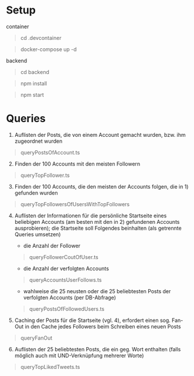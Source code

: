 # Setup
container
>cd .devcontainer

>docker-compose up -d


backend
>cd backend

>npm install

>npm start



# Queries
1. Auflisten der Posts, die von einem Account gemacht wurden, bzw. ihm zugeordnet wurden
> queryPostsOfAccount.ts

2. Finden der 100 Accounts mit den meisten Followern
> queryTopFollower.ts

3. Finden der 100 Accounts, die den meisten der Accounts folgen, die in 1) gefunden wurden
> queryTopFollowersOfUsersWithTopFollowers

4. Auflisten der Informationen für die persönliche Startseite eines beliebigen Accounts (am besten mit den in 2) gefundenen Accounts ausprobieren); die Startseite soll Folgendes beinhalten (als getrennte Queries umsetzen)

    * die Anzahl der Follower
    > queryFollowerCoutOfUser.ts

    * die Anzahl der verfolgten Accounts
    > queryAccountsUserFollows.ts

    * wahlweise die 25 neusten oder die 25 beliebtesten Posts der verfolgten Accounts (per DB-Abfrage)
    > queryPostsOfFollowedUsers.ts

5. Caching der Posts für die Startseite (vgl. 4), erfordert einen sog. Fan-Out in den Cache jedes Followers beim Schreiben eines neuen Posts
> queryFanOut

6. Auflisten der 25 beliebtesten Posts, die ein geg. Wort enthalten (falls möglich auch mit UND-Verknüpfung mehrerer Worte)
> queryTopLikedTweets.ts
